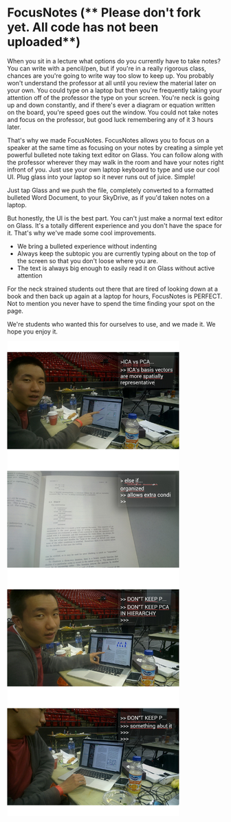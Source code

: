 FocusNotes  (** Please don't fork yet. All code has not been uploaded**)
=======

When you sit in a lecture what options do you currently have to take notes? You can write with a pencil/pen, but if you're in a really rigorous class, chances are you're going to write way too slow to keep up. You probably won't understand the professor at all until you review the material later on your own. You could type on a laptop but then you're frequently taking your attention off of the professor the type on your screen. You're neck is going up and down constantly, and if there's ever a diagram or equation written on the board, you're speed goes out the window. You could not take notes and focus on the professor, but good luck remembering any of it 3 hours later.

That's why we made FocusNotes. FocusNotes allows you to focus on a speaker at the same time as focusing on your notes by creating a simple yet powerful bulleted note taking text editor on Glass. You can follow along with the professor wherever they may walk in the room and have your notes right infront of you. Just use your own laptop keyboard to type and use our cool UI. Plug glass into your laptop so it never runs out of juice. Simple! 

Just tap Glass and we push the file, completely converted to a formatted bulleted Word Document, to your SkyDrive, as if you'd taken notes on a laptop.

But honestly, the UI is the best part. You can't just make a normal text editor on Glass. It's a totally different experience and you don't have the space for it. That's why we've made some cool improvements. 

* We bring a bulleted experience without indenting
* Always keep the subtopic you are currently typing about on the top of the screen so that you don't loose where you are.
* The text is always big enough to easily read it on Glass without active attention

For the neck strained students out there that are tired of looking down at a book and then back up again at a laptop for hours, FocusNotes is PERFECT. Not to mention you never have to spend the time finding your spot on the page.

We're students who wanted this for ourselves to use, and we made it. We hope you enjoy it.

<img src="/demoPic1.png" align="center" width="400px" />
<img src="/demoPic2.png" align="center" width="400px" />
<img src="/demoPic3.png" align="center" width="400px" />
<img src="/demoPic4.png" align="center" width="400px" />
